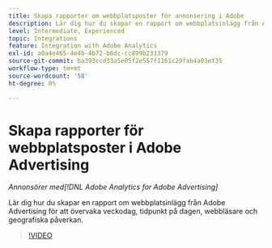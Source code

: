 ```yaml
---
title: Skapa rapporter om webbplatsposter för annonsering i Adobe
description: Lär dig hur du skapar en rapport om webbplatsinlägg från Adobe Advertising för att övervaka veckodag, tidpunkt på dagen, webbläsare och geografiska påverkan.
level: Intermediate, Experienced
topic: Integrations
feature: Integration with Adobe Analytics
exl-id: a0a4e465-4e4b-4b72-b6dc-cc899b233379
source-git-commit: ba393ccd33a5e05f2e557f1161c29fab4a03ef35
workflow-type: tm+mt
source-wordcount: '58'
ht-degree: 0%

---
```


# Skapa rapporter för webbplatsposter i Adobe Advertising

*Annonsörer med[!DNL Adobe Analytics for Adobe Advertising]*

Lär dig hur du skapar en rapport om webbplatsinlägg från Adobe Advertising för att övervaka veckodag, tidpunkt på dagen, webbläsare och geografiska påverkan.

>[!VIDEO](https://video.tv.adobe.com/v/33921)
